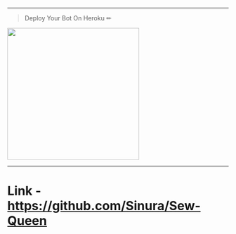---
> Deploy Your Bot On Heroku ✏
<div align="left"><a href="https://github.com/Sinura/Sew-Queen"><img src="https://github.com/ravindu01manoj/ravindu01manoj/blob/main/media/Heroku_logo.svg.png" width="300" ></a></div>

***
# Link - https://github.com/Sinura/Sew-Queen
